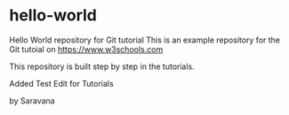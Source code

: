 # hello-world
Hello World repository for Git tutorial
This is an example repository for the Git tutoial on https://www.w3schools.com

This repository is built step by step in the tutorials.

Added Test Edit for Tutorials

by Saravana
